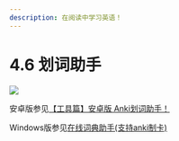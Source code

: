 ```yaml
---
description: 在阅读中学习英语！
---
```


# 4.6 划词助手

![](../.gitbook/assets/gif_20180926214417.gif)

  
安卓版参见[【工具篇】安卓版 Anki划词助手！](https://zhuanlan.zhihu.com/p/25857322)

Windows版参见[在线词典助手\(支持anki制卡\)](https://zhuanlan.zhihu.com/p/33799112)

